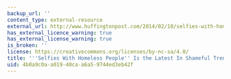 ```yaml
---
backup_url: ''
content_type: external-resource
external_url: http://www.huffingtonpost.com/2014/02/10/selfies-with-homeless-people_n_4761647.html
has_external_licence_warning: true
has_external_license_warning: true
is_broken: ''
license: https://creativecommons.org/licenses/by-nc-sa/4.0/
title: '''Selfies With Homeless People'' Is the Latest In Shameful Trends'
uid: 4b0a9c0a-a019-40ca-a6a5-9744ed3eb42f
---
```

